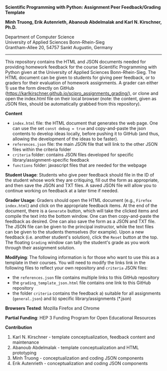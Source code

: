 **Scientific Programming with Python: Assignment Peer Feedback/Grading Template**

**Minh Truong, Erik Autenrieth, Abanoub Abdelmalak and Karl N. Kirschner, Ph.D.**

Department of Computer Science<br>
University of Applied Sciences Bonn-Rhein-Sieg<br>
Grantham-Allee 20, 54757 Sankt Augustin, Germany

---

This repository contains the HTML and JSON documents needed for providing homework feedback for the course Scientific Programming with Python given at the University of Applied Sciences Bonn-Rhein-Sieg. The HTML document can be given to students for giving peer feedback, or to graders for their evaluation of homework assignments. A grader can either 1) use the form directly on GitHub (https://karlkirschner.github.io/scipro_assignments_grading/), or clone and open the index.html file on their local browser (note: the content, given as JSON files, should be automatically grabbed from this repository).

**Content**
- `index.html` file: the HTML document that generates the web page. One can use the set `const debug = true` and copy-and-paste the json contents to develop ideas locally, before pushing it to GitHub (and thus, allowing the development of the ideas to be faster).
- `references.json` file: the main JSON file that will link to the other JSON files within the criteria folder
- `criteria` folder: contains JSON files developed for specific library/assignment-specific feedback
- `functions` folder: javascript files that are needed for the webpage

**Student Usage**: Students who give peer feedback should file in the ID of the student whose work they are critiquing, fill out the form as appropriate, and then save the JSON and TXT files. A saved JSON file will allow you to continue working on feedback at a later time if needed.

**Grader Usage**: Graders should open the HTML document (e.g., `Firefox index.html`) and click on the appropriate feedback items. At the end of the document, there is a `Generate` button, which will take the clicked items and compile the text into the bottom window. One can then copy-and-paste the feedback as desired. One can also save the form as a JSON and TXT file. The JSON file can be given to the principal instructor, while the text files can be given to the students themselves (for example). Upon a new feedback (i.e. another student's solution), click the `Reset` button at the top. The floating `Grading` window can tally the student's grade as you work through their assignment solution.

**Modifying**: The following information is for those who want to use this as a template in their courses. You will need to modify the links link in the following files to reflect your own repository and `criteria` JSON files:
 - the `references.json` file contains multiple links to this GitHub repository
 - the `grading_template_json.html` file contains one link to this GitHub repository
 - the folder `criteria` contains the feedback a) suitable for all assignments (`general.json`) and b) specific library/assignments (*.json)

**Browsers Tested**: Mozilla Firefox and Chrome

**Partial Funding**: HEP 3 Funding Program for Open Educational Resources

**Contribution**
1. Karl N. Kirschner - template conceptualization, feedback content and maintenance
2. Abanoub Abdelmalak - template conceptualization and HTML prototyping
3. Minh Truong - conceptualization and coding JSON components
4. Erik Autenrieth - conceptualization and coding JSON components
